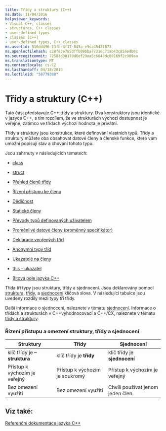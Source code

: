 ```yaml
---
title: Třídy a struktury (C++)
ms.date: 11/04/2016
helpviewer_keywords:
- Visual C++, classes
- structures, C++ classes
- user-defined types
- classes [C++]
- user-defined types, C++ classes
ms.assetid: 516dd496-13fb-4f17-845a-e9ca45437873
ms.openlocfilehash: c28f83e7853ffb09bba7721ec71ab43c85aedb0c
ms.sourcegitcommit: 72583d30170d6ef29ea5c6848dc00169f2c909aa
ms.translationtype: MT
ms.contentlocale: cs-CZ
ms.lasthandoff: 04/18/2019
ms.locfileid: "58779388"
---
```

# <a name="classes-and-structs-c"></a>Třídy a struktury (C++)

Tato část představuje C++ třídy a struktury. Dva konstruktory jsou identické v jazyce C++, s tím rozdílem, že ve strukturách výchozí dostupnost je veřejné, zatímco ve třídách výchozí hodnota je privátní.

Třídy a struktury jsou konstrukce, které definování vlastních typů. Třídy a struktury můžete oba obsahovat datové členy a členské funkce, které vám umožní popisují stav a chování tohoto typu.

Jsou zahrnuty v následujících tématech:

- [class](../cpp/class-cpp.md)

- [struct](../cpp/struct-cpp.md)

- [Přehled členů třídy](../cpp/class-member-overview.md)

- [Řízení přístupu ke členu](../cpp/member-access-control-cpp.md)

- [Dědičnost](../cpp/inheritance-cpp.md)

- [Statické členy](../cpp/static-members-cpp.md)

- [Převody typů definovaných uživatelem](../cpp/user-defined-type-conversions-cpp.md)

- [Proměnlivé datové členy (proměnný specifikátor)](../cpp/mutable-data-members-cpp.md)

- [Deklarace vnořených tříd](../cpp/nested-class-declarations.md)

- [Anonymní typy tříd](../cpp/anonymous-class-types.md)

- [Ukazatelé na členy](../cpp/pointers-to-members.md)

- [this – ukazatel](../cpp/this-pointer.md)

- [Bitová pole jazyka C++](../cpp/cpp-bit-fields.md)

Třída tři typy jsou struktury, třídy a sjednocení. Jsou deklarovány pomocí [struktura](../cpp/struct-cpp.md), [třídy](../cpp/class-cpp.md), a [sjednocení](../cpp/unions.md) klíčová slova. V následující tabulce jsou uvedeny rozdíly mezi typy tři třídy.

Další informace o sjednocení, naleznete v tématu [sjednocení](../cpp/unions.md). Informace o třídách a strukturách v C++vyhodnocovací a C++/CX, naleznete v tématu [třídy a struktury](../extensions/classes-and-structs-cpp-component-extensions.md).

### <a name="access-control-and-constraints-of-structures-classes-and-unions"></a>Řízení přístupu a omezení struktury, třídy a sjednocení

|Struktury|Třídy|Sjednocení|
|----------------|-------------|------------|
|klíč třídy je **– struktura**|klíč třídy je **třídy**|klíč třídy je **sjednocení**|
|Přístup k výchozím je veřejný|Přístup k výchozím je soukromý|Přístup k výchozím je veřejný|
|Bez omezení využití|Bez omezení využití|Chvíli používat jenom jeden člen.|

## <a name="see-also"></a>Viz také:

[Referenční dokumentace jazyka C++](../cpp/cpp-language-reference.md)
